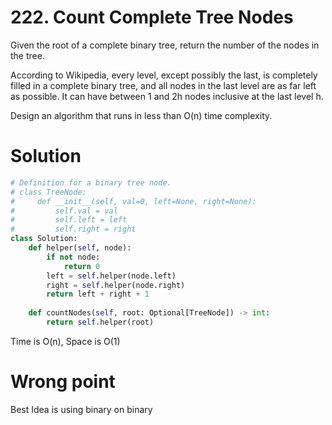 # 222. Count Complete Tree Nodes

Given the root of a complete binary tree, return the number of the nodes in the tree.

According to Wikipedia, every level, except possibly the last, is completely filled in a complete binary tree, and all nodes in the last level are as far left as possible. It can have between 1 and 2h nodes inclusive at the last level h.

Design an algorithm that runs in less than O(n) time complexity.



# Solution

```python
# Definition for a binary tree node.
# class TreeNode:
#     def __init__(self, val=0, left=None, right=None):
#         self.val = val
#         self.left = left
#         self.right = right
class Solution:
    def helper(self, node):
        if not node:
            return 0
        left = self.helper(node.left)
        right = self.helper(node.right)
        return left + right + 1
    
    def countNodes(self, root: Optional[TreeNode]) -> int:
        return self.helper(root)    
```
Time is O(n), Space is O(1)

# Wrong point

Best Idea is using binary on binary